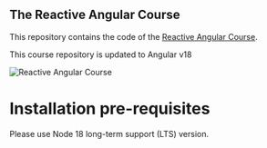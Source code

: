 ## The Reactive Angular Course

This repository contains the code of the [Reactive Angular Course](https://angular-university.io/course/reactive-angular-course).

This course repository is updated to Angular v18

![Reactive Angular Course](https://angular-university.s3-us-west-1.amazonaws.com/course-images/reactive-angular-course.jpg)

# Installation pre-requisites

Please use Node 18 long-term support (LTS) version.
